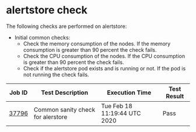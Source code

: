 # alertstore check

The following checks are performed on alertstore:

- Initial common checks:
    - Check the memory consumption of the nodes. If the memory consumption is greater than 90 percent the check fails.
    - Check the CPU consumption of the nodes. If the CPU consumption is greater than 90 percent the check fails.
    - Check if the alertstore pod exists and is running or not. If the pod is not running the check fails.



| Job ID |   Test Description         | Execution Time |Test Result   |
 |---------|---------------------------| --------------|--------|
 |    <a href= "https://gitlab.mayadata.io/oep/oep-e2e-gcp/-/jobs/37796">37796</a>   |  Common sanity check for alerstore           |  Tue Feb 18 11:19:44 UTC 2020     |Pass  |
